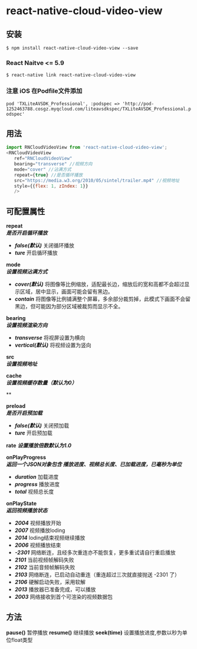 
# react-native-cloud-video-view

## 安装

`$ npm install react-native-cloud-video-view --save`

### React Naitve <= 5.9
`$ react-native link react-native-cloud-video-view`

### 注意 iOS 在Podfile文件添加
`pod 'TXLiteAVSDK_Professional', :podspec => 'http://pod-1252463788.cosgz.myqcloud.com/liteavsdkspec/TXLiteAVSDK_Professional.podspec'`




## 用法
```javascript
import RNCloudVideoView from 'react-native-cloud-video-view';
<RNCloudVideoView
   ref="RNCloudVideoView"
   bearing="transverse" //视频方向
   mode="cover" //沾满方式
   repeat={true} //是否循环播放
   src="https://media.w3.org/2010/05/sintel/trailer.mp4" //视频地址
   style={{flex: 1, zIndex: 1}}
   />
```

## 可配置属性

**repeat**</br>
***是否开启循环播放***</br>
* ***false(默认)*** 关闭循环播放</br>
* ***ture*** 开启循环播放</br>

**mode**</br>
***设置视频沾满方式***</br>
* ***cover(默认)*** 将图像等比例缩放，适配最长边，缩放后的宽和高都不会超过显示区域，居中显示，画面可能会留有黑边。</br>
* ***contain*** 将图像等比例铺满整个屏幕，多余部分裁剪掉，此模式下画面不会留黑边，但可能因为部分区域被裁剪而显示不全。 </br>

**bearing**</br>
***设置视频渲染方向***</br>
* ***transverse*** 将视屏设置为横向
* ***vertical(默认)*** 将视频设置为竖向

**src**</br>
***设置视频地址***</br>

**cache**</br>
***设置视频缓存数量（默认为0）***</br>

**

**preload**</br>
***是否开启预加载***
* ***false(默认)*** 关闭预加载</br>
* ***ture*** 开启预加载</br>

**rate**
***设置播放倍数默认为1.0***

**onPlayProgress**</br>
***返回一个JSON对象包含 播放进度、视频总长度、已加载进度，已毫秒为单位***</br>
* ***duration*** 加载进度
* ***progress*** 播放进度
* ***total*** 视频总长度

**onPlayState**</br>
***返回视频播放状态***</br>
* ***2004*** 视频播放开始
* ***2007*** 视频播放loding
* ***2014*** loding结束视频继续播放
* ***2006*** 视频播放结束
* ***-2301*** 网络断连，且经多次重连亦不能恢复，更多重试请自行重启播放
* ***2101***  当前视频帧解码失败
* ***2102***  当前音频帧解码失败
* ***2103***  网络断连，已启动自动重连（重连超过三次就直接抛送 -2301 了）
* ***2106***  硬解启动失败，采用软解
* ***2013***  播放器已准备完成，可以播放
* ***2003***  网络接收到首个可渲染的视频数据包


## 方法

**pause()** 暂停播放
**resume()** 继续播放
**seek(time)**  设置播放进度,参数以秒为单位float类型
